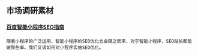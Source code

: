 ## 市场调研素材

#### [百度智能小程序SEO指南](https://www.wzfw8.com/seo/242.html)
```
随着小程序的广泛运用，智能小程序的SEO优化也会随之而来，对于智能小程序，SEO站长都能做那些事。我们又该如何对小程序实施SEO优化。
```